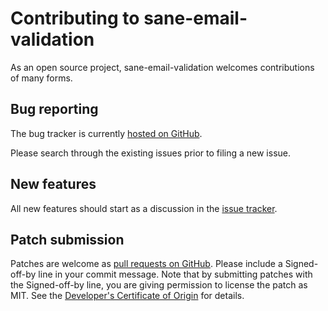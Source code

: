 # Contributing to sane-email-validation

As an open source project, sane-email-validation welcomes contributions of many forms.

## Bug reporting

The bug tracker is currently [hosted on GitHub](https://github.com/scottgonzalez/sane-email-validation/issues).

Please search through the existing issues prior to filing a new issue.

## New features

All new features should start as a discussion in the [issue tracker](https://github.com/scottgonzalez/sane-email-validation/issues).

## Patch submission

Patches are welcome as [pull requests on GitHub](https://github.com/scottgonzalez/sane-email-validation/pulls). Please include a Signed-off-by line in your commit message. Note that by submitting patches with the Signed-off-by line, you are giving permission to license the patch as MIT. See the [Developer's Certificate of Origin](https://github.com/scottgonzalez/sane-email-validation/blob/master/DCO.md) for details.
